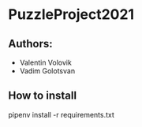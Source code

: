 # PuzzleProject2021

## Authors:
- Valentin Volovik
- Vadim Golotsvan

## How to install

pipenv install -r requirements.txt